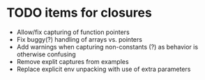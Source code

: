 # TODO items for closures
* Allow/fix capturing of function pointers
* Fix buggy(?) handling of arrays vs. pointers
* Add warnings when capturing non-constants (?) as behavior is otherwise confusing
* Remove explit captures from examples
* Replace explicit env unpacking with use of extra parameters